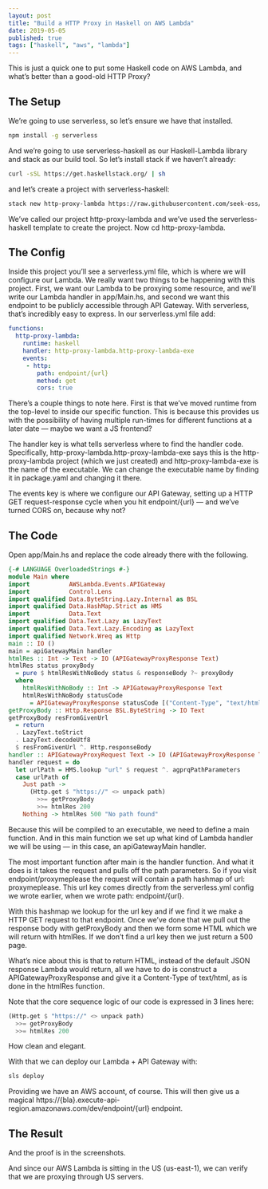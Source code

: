 ```yaml
---
layout: post
title: "Build a HTTP Proxy in Haskell on AWS Lambda"
date: 2019-05-05
published: true
tags: ["haskell", "aws", "lambda"]
---
```


This is just a quick one to put some Haskell code on AWS Lambda, and what’s better than a good-old HTTP Proxy?

## The Setup

We’re going to use serverless, so let’s ensure we have that installed.

```bash
npm install -g serverless
```

And we’re going to use serverless-haskell as our Haskell-Lambda library and stack as our build tool. So let’s install stack if we haven’t already:

```bash
curl -sSL https://get.haskellstack.org/ | sh
```

and let’s create a project with serverless-haskell:

```bash
stack new http-proxy-lambda https://raw.githubusercontent.com/seek-oss/serverless-haskell/master/serverless-haskell.hsfiles
```

We’ve called our project http-proxy-lambda and we’ve used the serverless-haskell template to create the project. Now cd http-proxy-lambda.

## The Config

Inside this project you’ll see a serverless.yml file, which is where we will configure our Lambda. We really want two things to be happening with this project. First, we want our Lambda to be proxying some resource, and we’ll write our Lambda handler in app/Main.hs, and second we want this endpoint to be publicly accessible through API Gateway. With serverless, that’s incredibly easy to express. In our serverless.yml file add:

```yaml
functions:  
  http-proxy-lambda:
    runtime: haskell    
    handler: http-proxy-lambda.http-proxy-lambda-exe
    events:     
     - http:        
        path: endpoint/{url}        
        method: get        
        cors: true
```

There’s a couple things to note here. First is that we’ve moved runtime from the top-level to inside our specific function. This is because this provides us with the possibility of having multiple run-times for different functions at a later date — maybe we want a JS frontend?

The handler key is what tells serverless where to find the handler code. Specifically, http-proxy-lambda.http-proxy-lambda-exe says this is the http-proxy-lambda project (which we just created) and http-proxy-lambda-exe is the name of the executable. We can change the executable name by finding it in package.yaml and changing it there.

The events key is where we configure our API Gateway, setting up a HTTP GET request-response cycle when you hit endpoint/{url} — and we’ve turned CORS on, because why not?

## The Code

Open app/Main.hs and replace the code already there with the following.

```haskell
{-# LANGUAGE OverloadedStrings #-} 
module Main where 
import           AWSLambda.Events.APIGateway
import           Control.Lens
import qualified Data.ByteString.Lazy.Internal as BSL
import qualified Data.HashMap.Strict as HMS
import           Data.Text
import qualified Data.Text.Lazy as LazyText
import qualified Data.Text.Lazy.Encoding as LazyText
import qualified Network.Wreq as Http
main :: IO ()
main = apiGatewayMain handler
htmlRes :: Int -> Text -> IO (APIGatewayProxyResponse Text)
htmlRes status proxyBody 
  = pure $ htmlResWithNoBody status & responseBody ?~ proxyBody  
  where    
    htmlResWithNoBody :: Int -> APIGatewayProxyResponse Text
    htmlResWithNoBody statusCode 
      = APIGatewayProxyResponse statusCode [("Content-Type", "text/html")] Nothing
getProxyBody :: Http.Response BSL.ByteString -> IO Text
getProxyBody resFromGivenUrl
  = return
  . LazyText.toStrict
  . LazyText.decodeUtf8
  $ resFromGivenUrl ^. Http.responseBody
handler :: APIGatewayProxyRequest Text -> IO (APIGatewayProxyResponse Text)
handler request = do  
  let urlPath = HMS.lookup "url" $ request ^. agprqPathParameters   
  case urlPath of    
    Just path ->      
      (Http.get $ "https://" <> unpack path)         
        >>= getProxyBody        
        >>= htmlRes 200    
    Nothing -> htmlRes 500 "No path found"
```

Because this will be compiled to an executable, we need to define a main function. And in this main function we set up what kind of Lambda handler we will be using — in this case, an apiGatewayMain handler.

The most important function after main is the handler function. And what it does is it takes the request and pulls off the path parameters. So if you visit endpoint/proxymeplease the request will contain a path hashmap of url: proxymeplease. This url key comes directly from the serverless.yml config we wrote earlier, when we wrote path: endpoint/{url}.

With this hashmap we lookup for the url key and if we find it we make a HTTP GET request to that endpoint. Once we’ve done that we pull out the response body with getProxyBody and then we form some HTML which we will return with htmlRes. If we don’t find a url key then we just return a 500 page.

What’s nice about this is that to return HTML, instead of the default JSON response Lambda would return, all we have to do is construct a APIGatewayProxyResponse and give it a Content-Type of text/html, as is done in the htmlRes function.

Note that the core sequence logic of our code is expressed in 3 lines here:

```haskell
(Http.get $ "https://" <> unpack path)         
  >>= getProxyBody        
  >>= htmlRes 200
```

How clean and elegant.

With that we can deploy our Lambda + API Gateway with:

```bash
sls deploy
```
Providing we have an AWS account, of course. This will then give us a magical https://{bla}.execute-api-region.amazonaws.com/dev/endpoint/{url} endpoint.

## The Result

And the proof is in the screenshots.

And since our AWS Lambda is sitting in the US (us-east-1), we can verify that we are proxying through US servers.
